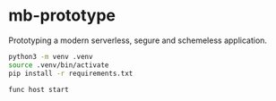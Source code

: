 # mb-prototype
Prototyping a modern serverless, segure and schemeless application.

```sh
python3 -m venv .venv
source .venv/bin/activate
pip install -r requirements.txt

func host start
```